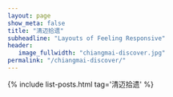 ```yaml
---
layout: page
show_meta: false
title: "清迈拾遗"
subheadline: "Layouts of Feeling Responsive"
header:
   image_fullwidth: "chiangmai-discover.jpg"
permalink: "/chiangmai-discover/"
---
```

{% include list-posts.html tag='清迈拾遗' %}
